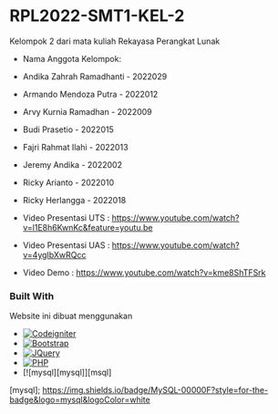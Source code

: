 # RPL2022-SMT1-KEL-2
Kelompok 2 dari mata kuliah Rekayasa Perangkat Lunak
- Nama Anggota Kelompok:
- Andika Zahrah Ramadhanti - 2022029
- Armando Mendoza Putra - 2022012
- Arvy Kurnia Ramadhan - 2022009
- Budi Prasetio - 2022015
- Fajri Rahmat Ilahi - 2022013
- Jeremy Andika - 2022002
- Ricky Arianto - 2022010
- Ricky Herlangga - 2022018

- Video Presentasi UTS : https://www.youtube.com/watch?v=l1E8h6KwnKc&feature=youtu.be
- Video Presentasi UAS : https://www.youtube.com/watch?v=4ygIbXwRQcc
- Video Demo           : https://www.youtube.com/watch?v=kme8ShTFSrk


### Built With

Website ini dibuat menggunakan

* [![Codeigniter][Codeigniter]][Codeigniter]
* [![Bootstrap][Bootstrap.com]][Bootstrap-url]
* [![JQuery][JQuery.com]][JQuery-url]
* [![PHP][php]][php]
* [![mysql][mysql]][msql]

[Codeigniter]: https://img.shields.io/badge/codeigniter-000000?style=for-the-badge&logo=nextdotjs&logoColor=white
[Bootstrap.com]: https://img.shields.io/badge/Bootstrap-563D7C?style=for-the-badge&logo=bootstrap&logoColor=white
[Bootstrap-url]: https://getbootstrap.com
[JQuery.com]: https://img.shields.io/badge/jQuery-0769AD?style=for-the-badge&logo=jquery&logoColor=white
[JQuery-url]: https://jquery.com 
[php]: https://img.shields.io/badge/PHP-777BB4?style=for-the-badge&logo=php&logoColor=white
[mysql]; https://img.shields.io/badge/MySQL-00000F?style=for-the-badge&logo=mysql&logoColor=white
